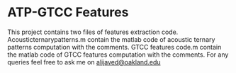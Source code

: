 # ATP-GTCC Features 
This project contains two files of features extraction code.
Acousticternarypatterns.m contain the matlab code of acoustic ternary patterns computation with the comments.
GTCC features code.m contain the matlab code of GTCC features computation with the comments.
For any queries feel free to ask me on alijaved@oakland.edu
